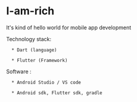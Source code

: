 # I-am-rich
It's kind of hello world for mobile app development

Technology stack:

      * Dart (language)
      
      * Flutter (Framework)
      
Software :

      * Android Studio / VS code
      
      * Android sdk, Flutter sdk, gradle
      


